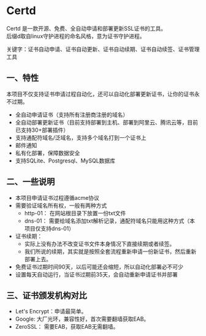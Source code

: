 # Certd

Certd 是一款开源、免费、全自动申请和部署更新SSL证书的工具。       
后缀d取自linux守护进程的命名风格，意为证书守护进程。

关键字：证书自动申请、证书自动更新、证书自动续期、证书自动续签、证书管理工具


## 一、特性
本项目不仅支持证书申请过程自动化，还可以自动化部署更新证书，让你的证书永不过期。

* 全自动申请证书（支持所有注册商注册的域名）
* 全自动部署更新证书（目前支持部署到主机、部署到阿里云、腾讯云等，目前已支持30+部署插件）
* 支持通配符域名/泛域名，支持多个域名打到一个证书上
* 邮件通知
* 私有化部署，保障数据安全
* 支持SQLite、Postgresql、MySQL数据库


## 二、一些说明
* 本项目申请证书过程遵循acme协议
* 需要验证域名所有权，一般有两种方式
    * http-01： 在网站根目录下放置一份txt文件
    * dns-01： 需要给域名添加txt解析记录，通配符域名只能用这种方式（本项目仅支持dns-01）
* 证书续期：
    * 实际上没有办法不改变证书文件本身情况下直接续期或者续签。
    * 我们所说的续期，其实就是按照全套流程重新申请一份新证书，然后重新部署上去。
* 免费证书过期时间90天，以后可能还会缩短，所以自动化部署必不可少
* 设置每天自动运行，当证书过期前35天，会自动重新申请证书并部署

## 三、证书颁发机构对比
* Let's Encrypt：申请最简单。
* Google: 大厂光环，兼容性好，首次需要翻墙获取EAB。
* ZeroSSL： 需要EAB，获取EAB无需翻墙。